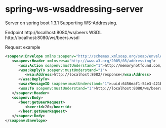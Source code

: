 # spring-ws-wsaddressing-server
Server on spring boot 1.3.1
Supporting WS-Addressing.

Endpoint http://localhost:8080/ws/beers
WSDL http://localhost:8080/ws/beers.wsdl

Request example
```xml
<soapenv:Envelope xmlns:soapenv="http://schemas.xmlsoap.org/soap/envelope/" xmlns:beer="http://memorynotfound.com/beer">
   <soapenv:Header xmlns:wsa="http://www.w3.org/2005/08/addressing">
      <wsa:Action soapenv:mustUnderstand="1">http://memorynotfound.com/getBeerRequest</wsa:Action>
      <wsa:ReplyTo soapenv:mustUnderstand="1">
         <wsa:Address>http://localhost:8082/response</wsa:Address>
      </wsa:ReplyTo>
      <wsa:MessageID soapenv:mustUnderstand="1">uuid:6456eaf1-54e3-421b-9411-8be432bd5891</wsa:MessageID>
      <wsa:To soapenv:mustUnderstand="1">http://localhost:8080/ws/beers</wsa:To>
   </soapenv:Header>
   <soapenv:Body>
      <beer:getBeerRequest>
         <beer:id>20</beer:id>
      </beer:getBeerRequest>
   </soapenv:Body>
</soapenv:Envelope>
```
